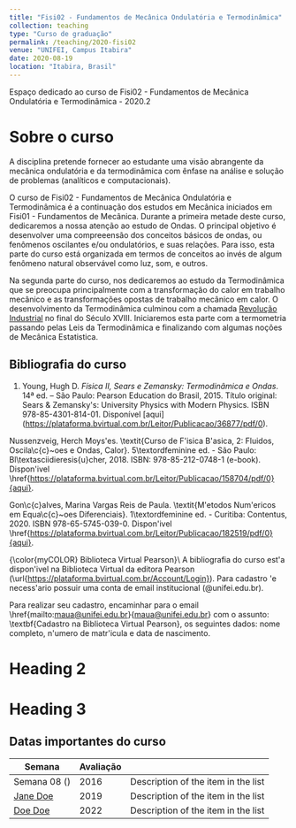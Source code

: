 ```yaml
---
title: "Fisi02 - Fundamentos de Mecânica Ondulatória e Termodinâmica"
collection: teaching
type: "Curso de graduação"
permalink: /teaching/2020-fisi02
venue: "UNIFEI, Campus Itabira"
date: 2020-08-19
location: "Itabira, Brasil"
---
```


Espaço dedicado ao curso de Fisi02 - Fundamentos de Mecânica Ondulatória e Termodinâmica - 2020.2

Sobre o curso
======

A disciplina pretende fornecer ao estudante uma visão abrangente da mecânica ondulatória e da termodinâmica com ênfase na análise e solução de problemas (analíticos e computacionais).

O curso de Fisi02 - Fundamentos de Mecânica Ondulatória e Termodinâmica é
a continuação dos estudos em Mecânica iniciados em Fisi01 - Fundamentos de
Mecânica. Durante a primeira metade deste curso, dedicaremos a nossa atenção ao estudo de Ondas. O principal objetivo é desenvolver uma compreeensão dos conceitos básicos de ondas, ou fenômenos oscilantes e/ou ondulatórios, e suas relações. Para isso, esta parte do curso está organizada em termos de conceitos ao invés de algum fenômeno natural observável como luz, som, e outros.

Na segunda parte do curso, nos dedicaremos ao estudo da Termodinâmica que se preocupa principalmente com a transformação do calor em trabalho mecânico e as transformações opostas de trabalho mecânico em calor. O desenvolvimento da Termodinâmica culminou com a chamada [Revolução Industrial](https://pt.wikipedia.org/wiki/Revolu%C3%A7%C3%A3o_Industrial) no final do Século XVIII. Iniciaremos esta parte com a termometria passando pelas Leis da Termodinâmica e finalizando com algumas noções de Mecânica Estatistica.

## Bibliografia do curso

1. Young, Hugh D. *Física II, Sears e Zemansky: Termodinâmica e Ondas*. 14ª ed. – São Paulo: Pearson Education do Brasil, 2015. Título original: Sears & Zemansky's: University Physics with Modern Physics. ISBN 978-85-4301-814-01. Disponível [aqui] (https://plataforma.bvirtual.com.br/Leitor/Publicacao/36877/pdf/0).

Nussenzveig, Herch Moys\'es. \textit{Curso de F\'isica B\'asica, 2: Fluidos, Oscila\c{c}\~oes e Ondas, Calor}. 5\textordfeminine ed. - São Paulo: Bl\textasciidieresis{u}cher, 2018. ISBN: 978-85-212-0748-1 (e-book). Dispon\'ivel \href{https://plataforma.bvirtual.com.br/Leitor/Publicacao/158704/pdf/0}{aqui}.

Gon\c{c}alves, Marina Vargas Reis de Paula. \textit{M\'etodos Num\'ericos em Equa\c{c}\~oes Diferenciais}. 1\textordfeminine ed. - Curitiba: Contentus, 2020. ISBN 978-65-5745-039-0. Dispon\'ivel \href{https://plataforma.bvirtual.com.br/Leitor/Publicacao/182519/pdf/0}{aqui}.

{\color{myCOLOR} Biblioteca Virtual Pearson}\\
A bibliografia do curso est\'a dispon\'ivel na Biblioteca Virtual da editora Pearson (\url{https://plataforma.bvirtual.com.br/Account/Login}). Para cadastro \'e necess\'ario possuir uma conta de email institucional (@unifei.edu.br).

Para realizar seu cadastro, encaminhar para o email \href{mailto:maua@unifei.edu.br}{maua@unifei.edu.br} com o assunto: \textbf{Cadastro na Biblioteca Virtual Pearson}, os seguintes dados: nome completo, n\'umero de matr\'icula e data de nascimento.








Heading 2
======

Heading 3
======

## Datas importantes do curso

| Semana            | Avaliação   |                                                              |
| --------         | ------ | ------------------------------------------------------------ |
| Semana 08 ()    | 2016   | Description of the item in the list                          |
| [Jane Doe](#)    | 2019   | Description of the item in the list                          |
| [Doe Doe](#)     | 2022   | Description of the item in the list    